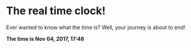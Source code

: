 # The real time clock!

Ever wanted to know what the time is? Well, your journey is about to end!

**The time is Nov 04, 2017, 17:48**
